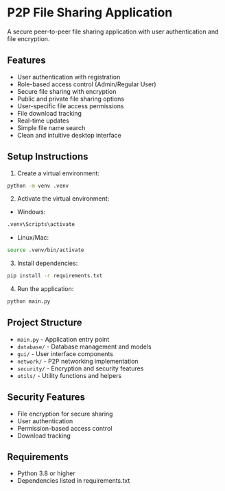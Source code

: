 # P2P File Sharing Application

A secure peer-to-peer file sharing application with user authentication and file encryption.

## Features

- User authentication with registration
- Role-based access control (Admin/Regular User)
- Secure file sharing with encryption
- Public and private file sharing options
- User-specific file access permissions
- File download tracking
- Real-time updates
- Simple file name search
- Clean and intuitive desktop interface

## Setup Instructions

1. Create a virtual environment:
```bash
python -m venv .venv
```

2. Activate the virtual environment:
- Windows:
```bash
.venv\Scripts\activate
```
- Linux/Mac:
```bash
source .venv/bin/activate
```

3. Install dependencies:
```bash
pip install -r requirements.txt
```

4. Run the application:
```bash
python main.py
```

## Project Structure

- `main.py` - Application entry point
- `database/` - Database management and models
- `gui/` - User interface components
- `network/` - P2P networking implementation
- `security/` - Encryption and security features
- `utils/` - Utility functions and helpers

## Security Features

- File encryption for secure sharing
- User authentication
- Permission-based access control
- Download tracking

## Requirements

- Python 3.8 or higher
- Dependencies listed in requirements.txt 